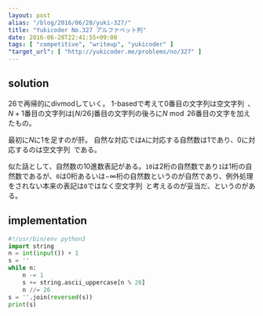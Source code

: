 ```yaml
---
layout: post
alias: "/blog/2016/06/28/yuki-327/"
title: "Yukicoder No.327 アルファベット列"
date: 2016-06-28T22:41:55+09:00
tags: [ "competitive", "writeup", "yukicoder" ]
"target_url": [ "http://yukicoder.me/problems/no/327" ]
---
```


## solution

$26$で再帰的にdivmodしていく。
$1$-basedで考えて$0$番目の文字列は空文字列` `、$N+1$番目の文字列は$\lfloor N / 26 \rfloor$番目の文字列の後ろに$N \bmod 26$番目の文字を加えたもの。

最初に$N$に$1$を足すのが肝。
自然な対応では`A`に対応する自然数は$1$であり、$0$に対応するのは空文字列` `である。

似た話として、自然数の$10$進数表記がある。`10`は$2$桁の自然数であり`1`は$1$桁の自然数であるが、`0`は$0$桁あるいは$- \infty$桁の自然数というのが自然であり、例外処理をされない本来の表記は`0`ではなく空文字列` `と考えるのが妥当だ、というのがある。

## implementation

``` python
#!/usr/bin/env python3
import string
n = int(input()) + 1
s = ''
while n:
    n -= 1
    s += string.ascii_uppercase[n % 26]
    n //= 26
s = ''.join(reversed(s))
print(s)
```

